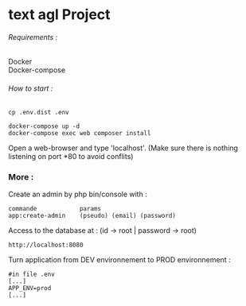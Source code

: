 # text agl Project

###### Requirements :

Docker<br>
Docker-compose<br>

###### How to start :

```
cp .env.dist .env

docker-compose up -d
docker-compose exec web composer install
```

Open a web-browser and type 'localhost'. (Make sure there is nothing listening on port *80 to avoid conflits)


### More :

Create an admin by php bin/console with :
````
commande            params
app:create-admin    (pseudo) (email) (password)
````

Access to the database at :
(id -> root | password -> root)
```
http://localhost:8080 
```

Turn application from DEV environnement to PROD environnement :
```
#in file .env
[...]
APP_ENV=prod
[...]
```

